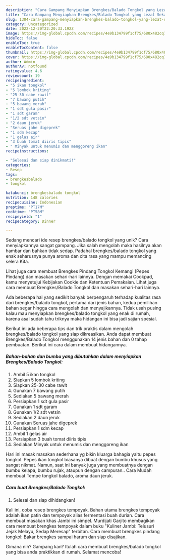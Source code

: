 ```yaml
---
description: "Cara Gampang Menyiapkan Brengkes/Balado Tongkol yang Lezat Sekali"
title: "Cara Gampang Menyiapkan Brengkes/Balado Tongkol yang Lezat Sekali"
slug: 1304-cara-gampang-menyiapkan-brengkes-balado-tongkol-yang-lezat-sekali
category: Uncategorized
date: 2022-12-20T22:20:33.192Z
image: https://img-global.cpcdn.com/recipes/4e9b134799f1cf75/680x482cq70/brengkesbalado-tongkol-foto-resep-utama.jpg
hideToc: false
enableToc: true
enableTocContent: false
thumbnail: https://img-global.cpcdn.com/recipes/4e9b134799f1cf75/680x482cq70/brengkesbalado-tongkol-foto-resep-utama.jpg
cover: https://img-global.cpcdn.com/recipes/4e9b134799f1cf75/680x482cq70/brengkesbalado-tongkol-foto-resep-utama.jpg
author: Admin
authorAv: notfound
ratingvalue: 4.6
reviewcount: 19
recipeingredient:
- "5 ikan tongkol"
- "5 lombok kriting"
- "25-30 cabe rawit"
- "7 bawang putih"
- "5 bawang merah"
- "1 sdt gula pasir"
- "1 sdt garam"
- "1/2 sdt vetsin"
- "2 daun jeruk"
- "Seruas jahe digeprek"
- "1 sdm kecap"
- "1 gelas air"
- "3 buah tomat diiris tipis"
- " Minyak untuk menumis dan menggoreng ikan"
recipeinstructions:

- "Selesai dan siap dinikmati!"
categories:
- Resep
tags:
- brengkesbalado
- tongkol

katakunci: brengkesbalado tongkol 
nutrition: 148 calories
recipecuisine: Indonesian
preptime: "PT17M"
cooktime: "PT58M"
recipeyield: "1"
recipecategory: Dinner

---
```





Sedang mencari ide resep brengkes/balado tongkol yang unik? Cara menyiapkannya sangat gampang. Jika salah mengolah maka hasilnya akan hambar dan bahkan tidak sedap. Padahal brengkes/balado tongkol yang enak seharusnya punya aroma dan cita rasa yang mampu memancing selera Kita.





Lihat juga cara membuat Brengkes Pindang Tongkol Kemangi (Pepes Pindang) dan masakan sehari-hari lainnya. Dengan memakai Cookpad, kamu menyetujui Kebijakan Cookie dan Ketentuan Pemakaian. Lihat juga cara membuat Brengkes/Balado Tongkol dan masakan sehari-hari lainnya.

Ada beberapa hal yang sedikit banyak berpengaruh terhadap kualitas rasa dari brengkes/balado tongkol, pertama dari jenis bahan, kedua pemilihan bahan segar hingga cara mengolah dan menyajikannya. Tidak usah pusing kalau mau menyiapkan brengkes/balado tongkol yang enak di rumah, karena asal sudah tahu triknya maka hidangan ini bisa jadi sajian spesial.






Berikut ini ada beberapa tips dan trik praktis dalam mengolah brengkes/balado tongkol yang siap dikreasikan. Anda dapat membuat Brengkes/Balado Tongkol menggunakan 14 jenis bahan dan 0 tahap pembuatan. Berikut ini cara dalam membuat hidangannya.

<!--inarticleads1-->

##### Bahan-bahan dan bumbu yang dibutuhkan dalam menyiapkan Brengkes/Balado Tongkol:

1. Ambil 5 ikan tongkol
1. Siapkan 5 lombok kriting
1. Siapkan 25-30 cabe rawit
1. Gunakan 7 bawang putih
1. Sediakan 5 bawang merah
1. Persiapkan 1 sdt gula pasir
1. Gunakan 1 sdt garam
1. Gunakan 1/2 sdt vetsin
1. Sediakan 2 daun jeruk
1. Gunakan Seruas jahe digeprek
1. Persiapkan 1 sdm kecap
1. Ambil 1 gelas air
1. Persiapkan 3 buah tomat diiris tipis
1. Sediakan  Minyak untuk menumis dan menggoreng ikan


Hari ini masak masakan sederhana yg bikin kluarga bahagia yaitu pepes tongkol. Pepes ikan tongkol biasanya dibuat dengan bumbu khusus yang sangat nikmat. Namun, saat ini banyak juga yang membuatnya dengan bumbu kelapa, bumbu rujak, ataupun dengan campuran.. Cara Mudah membuat Tempe tongkol balado, aroma daun jeruk. 

<!--inarticleads2-->

##### Cara buat Brengkes/Balado Tongkol:


1. Selesai dan siap dihidangkan!

Kali ini, coba resep brengkes tempoyak. Bahan utama brengkes tempoyak adalah ikan patin dan tempoyak alias fermentasi buah durian. Cara membuat masakan khas Jambi ini simpel. Murdijati Garjito membagikan cara membuat brengkes tempoyak dalam buku &#34;Kuliner Jambi: Telusuri Jejak Melayu, Sedap Meresap&#34; terbitan. Cara membuat brengkes pindang tongkol: Bakar brengkes sampai harum dan siap disajikan. 

Gimana nih? Gampang kan? Itulah cara membuat brengkes/balado tongkol yang bisa anda praktikkan di rumah. Selamat mencoba!
